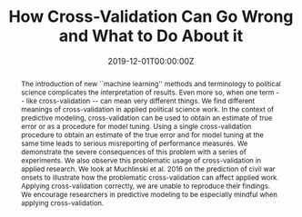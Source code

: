 ---
title: "How Cross-Validation Can Go Wrong and What to Do About it"

# Authors
# If you created a profile for a user (e.g. the default `admin` user), write the username (folder name) here 
# and it will be replaced with their full name and linked to their profile.
authors:
- admin
- Marcel Neunhoeffer

# Author notes (optional)
author_notes:
- "Equal contribution"
- "Equal contribution"

date: "2019-12-01T00:00:00Z"
doi: ""

# Schedule page publish date (NOT publication's date).
publishDate: "2017-01-01T00:00:00Z"

# Publication type.
# Legend: 0 = Uncategorized; 1 = Conference paper; 2 = Journal article;
# 3 = Preprint / Working Paper; 4 = Report; 5 = Book; 6 = Book section;
# 7 = Thesis; 8 = Patent
publication_types: ["2"]

# Publication name and optional abbreviated publication name.
publication: Political Analysis 2019, Vol. 27 101-106
publication_short: Political Analysis 2019, Vol. 27 101-106

abstract: The introduction of new ``machine learning'' methods and terminology to political science complicates the interpretation of results. Even more so, when one term -- like cross-validation -- can mean very different things. We find different meanings of cross-validation in applied political science work. In the context of predictive modeling, cross-validation can be used to obtain an estimate of true error or as a procedure for model tuning. Using a single cross-validation procedure to obtain an estimate of the true error and for model tuning at the same time leads to serious misreporting of performance measures. We demonstrate the severe consequences of this problem with a series of experiments. We also observe this problematic usage of cross-validation in applied research. We look at Muchlinski et al. 2016 on the prediction of civil war onsets to illustrate how the problematic cross-validation can affect applied work. Applying cross-validation correctly, we are unable to reproduce their findings. We encourage researchers in predictive modeling to be especially mindful when applying cross-validation.

# Summary. An optional shortened abstract.
summary: This paper shows how wrongly understood *cross-validation* can lead to reporting wrong performance measures. We demonstrates the serverness of this problem with an experiment and an application to a recently published paper.

tags: []

# Display this page in the Featured widget?
featured: true

# Custom links (uncomment lines below)
# links:
# - name: Custom Link
#   url: http://example.org

url_pdf: 'https://www.cambridge.org/core/journals/political-analysis/article/how-crossvalidation-can-go-wrong-and-what-to-do-about-it/CA8C4B470E27C99892AB978CE0A3AE29'
url_code: ''
url_dataset: ''
url_poster: ''
url_project: ''
url_slides: ''
url_source: 'pdf/pa_cross_validation.pdf'
url_video: ''

# Featured image
# To use, add an image named `featured.jpg/png` to your page's folder. 
image:
  caption: 'Experimental Result on Cross Validation Procedures'
  focal_point: ""
  preview_only: false

# Associated Projects (optional).
#   Associate this publication with one or more of your projects.
#   Simply enter your project's folder or file name without extension.
#   E.g. `internal-project` references `content/project/internal-project/index.md`.
#   Otherwise, set `projects: []`.
#projects:
#- example

# Slides (optional).
#   Associate this publication with Markdown slides.
#   Simply enter your slide deck's filename without extension.
#   E.g. `slides: "example"` references `content/slides/example/index.md`.
#   Otherwise, set `slides: ""`.
#slides: example

---